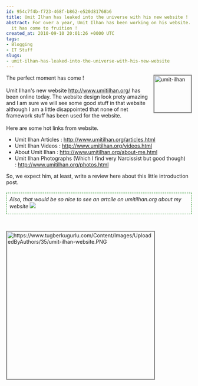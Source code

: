 ```yaml
---
id: 954c7f4b-f723-468f-b862-e520d81768b6
title: Umit Ilhan has leaked into the universe with his new website !
abstract: For over a year, Umit Ilhan has been working on his website. Today, finally
  it has come to fruition !
created_at: 2010-09-10 20:01:26 +0000 UTC
tags:
- Blogging
- IT Stuff
slugs:
- umit-ilhan-has-leaked-into-the-universe-with-his-new-website
---
```


<p><img src="http://www.umitilhan.org/images/random/barcelona1.jpg" alt="umit-ilhan" title="UmitIlhan.Org &copy;" style="float: right; border: 2px gray solid; margin-left: 15px; margin-bottom: 15px; height: 100px;" />The perfect moment has come !&nbsp;<br /> <br /> Umit Ilhan's new website&nbsp;<a href="http://www.umitilhan.org/">http://www.umitilhan.org/</a>&nbsp;has been online today. The website design look prety amazing and I am sure we will see some good stuff in that website although I am a little disappointed that none of net framework stuff has been used for the website.&nbsp;<br /> <br /> Here are some hot links from website.</p>
<ul>
<li>Umit Ilhan Articles :&nbsp;<a href="http://www.umitilhan.org/articles.html">http://www.umitilhan.org/articles.html</a></li>
<li>Umit Ilhan Videos :&nbsp;<a href="http://www.umitilhan.org/videos.html">http://www.umitilhan.org/videos.html</a></li>
<li>About Umit Ilhan :&nbsp;<a href="http://www.umitilhan.org/about-me.html">http://www.umitilhan.org/about-me.html</a></li>
<li>Umit Ilhan Photographs (Which I find very&nbsp;Narcissist but good though) :&nbsp;<a href="http://www.umitilhan.org/photos.html">http://www.umitilhan.org/photos.html</a></li>
</ul>
<p>So, we expect him, at least, write a review here about this little introduction post.</p>
<div style="margin-top: 20px; padding: 8px; padding-bottom: 12px; border: 1px green dashed;"><span style="font-style: italic;">Also, that would be so nice to see an artcile on umitilhan.org about my website</span>&nbsp;<img src="https://www.tugberkugurlu.com/Content/App_Icons/HTMLEditor.icons/angel.gif" /></div>
<p>&nbsp;</p>
<div><img src="https://www.tugberkugurlu.com/Content/Images/UploadedByAuthors/35/umit-ilhan-website.PNG" title="https://www.tugberkugurlu.com/Content/Images/UploadedByAuthors/35/umit-ilhan-website.PNG" alt="https://www.tugberkugurlu.com/Content/Images/UploadedByAuthors/35/umit-ilhan-website.PNG" style="width: 400px; border: 2px solid gray;" /></div>